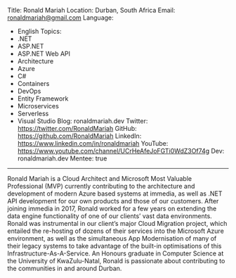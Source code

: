 Title: Ronald Mariah
Location: Durban, South Africa
Email: ronaldmariah@gmail.com
Language:
  - English
Topics:
  - .NET
  - ASP.NET
  - ASP.NET Web API
  - Architecture
  - Azure
  - C#
  - Containers
  - DevOps
  - Entity Framework
  - Microservices
  - Serverless
  - Visual Studio
Blog: ronaldmariah.dev
Twitter: https://twitter.com/RonaldMariah
GitHub: https://github.com/RonaldMariah
LinkedIn: https://www.linkedin.com/in/ronaldmariah
YouTube: https://www.youtube.com/channel/UCrHeAfeJoFGTi0WdZ3Of74g
Dev: ronaldmariah.dev
Mentee: true
---
Ronald Mariah is a Cloud Architect and Microsoft Most Valuable Professional (MVP) currently contributing to the architecture and development of modern Azure based systems at immedia, as well as .NET API development for our own products and those of our customers. After joining immedia in 2017, Ronald worked for a few years on extending the data engine functionality of one of our clients’ vast data environments. Ronald was instrumental in our client’s major Cloud Migration project, which entailed the re-hosting of dozens of their services into the Microsoft Azure environment, as well as the simultaneous App Modernisation of many of their legacy systems to take advantage of the built-in optimisations of this Infrastructure-As-A-Service. An Honours graduate in Computer Science at the University of KwaZulu-Natal, Ronald is passionate about contributing to the communities in and around Durban.
